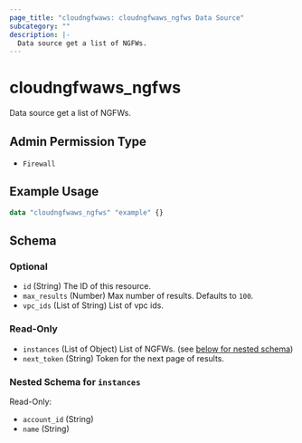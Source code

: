 ```yaml
---
page_title: "cloudngfwaws: cloudngfwaws_ngfws Data Source"
subcategory: ""
description: |-
  Data source get a list of NGFWs.
---
```


# cloudngfwaws_ngfws

Data source get a list of NGFWs.


## Admin Permission Type

* `Firewall`


## Example Usage

```terraform
data "cloudngfwaws_ngfws" "example" {}
```


<!-- schema generated by tfplugindocs -->
## Schema

### Optional

- `id` (String) The ID of this resource.
- `max_results` (Number) Max number of results. Defaults to `100`.
- `vpc_ids` (List of String) List of vpc ids.

### Read-Only

- `instances` (List of Object) List of NGFWs. (see [below for nested schema](#nestedatt--instances))
- `next_token` (String) Token for the next page of results.

<a id="nestedatt--instances"></a>
### Nested Schema for `instances`

Read-Only:

- `account_id` (String)
- `name` (String)
